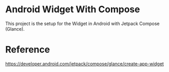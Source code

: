 # Android Widget With Compose
This project is the setup for the Widget in Android with Jetpack Compose (Glance).

# Reference
https://developer.android.com/jetpack/compose/glance/create-app-widget  <br />